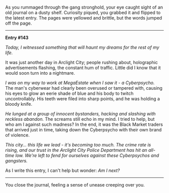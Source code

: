 As you rummaged through the gang stronghold, your eye caught sight of an old journal on a dusty shelf. Curiosity piqued, you grabbed it and flipped to the latest entry. The pages were yellowed and brittle, but the words jumped off the page.

---

**Entry #143**

*Today, I witnessed something that will haunt my dreams for the rest of my life.*

It was just another day in Arclight City; people rushing about, holographic advertisements flashing, the constant hum of traffic. Little did I know that it would soon turn into a nightmare.

*I was on my way to work at MegaEstate when I saw it - a Cyberpsycho.* The man's cyberwear had clearly been overused or tampered with, causing his eyes to glow an eerie shade of blue and his body to twitch uncontrollably. His teeth were filed into sharp points, and he was holding a bloody knife.

*He lunged at a group of innocent bystanders, hacking and slashing with reckless abandon.* The screams still echo in my mind. I tried to help, but who am I against such madness? In the end, it was the Black Market traders that arrived just in time, taking down the Cyberpsycho with their own brand of violence.

*This city... this life we lead - it's becoming too much. The crime rate is rising, and our trust in the Arclight City Police Department has hit an all-time low. We're left to fend for ourselves against these Cyberpsychos and gangsters.*

As I write this entry, I can't help but wonder: *Am I next?*

---

You close the journal, feeling a sense of unease creeping over you.